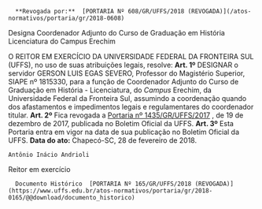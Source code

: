       **Revogada por:**  [PORTARIA Nº 608/GR/UFFS/2018 (REVOGADA)](/atos-normativos/portaria/gr/2018-0608) 

   Designa Coordenador Adjunto do Curso de Graduação em História Licenciatura do Campus Erechim  

 O REITOR EM EXERCÍCIO DA UNIVERSIDADE FEDERAL DA FRONTEIRA SUL (UFFS), no uso de suas atribuições legais, resolve:   **Art. 1º** DESIGNAR o servidor GERSON LUIS EGAS SEVERO, Professor do Magistério Superior, SIAPE nº 1815330, para a função de Coordenador Adjunto do Curso de Graduação em História - Licenciatura, do *Campus* Erechim, da Universidade Federal da Fronteira Sul, assumindo a coordenação quando dos afastamentos e impedimentos legais e regulamentares do coordenador titular.   **Art. 2º** Fica revogada a [Portaria nº 1435/GR/UFFS/2017](https://www.uffs.edu.br/atos-normativos/portaria/gr/2017-1435)  , de 19 de dezembro de 2017, publicada no Boletim Oficial da UFFS.   **Art. 3º** Esta Portaria entra em vigor na data de sua publicação no Boletim Oficial da UFFS.      **Data do ato:** Chapecó-SC, 28 de fevereiro de 2018.   
 

    Antônio Inácio Andrioli   
 Reitor em exercício 

      Documento Histórico  [PORTARIA Nº 165/GR/UFFS/2018 (REVOGADA)](https://www.uffs.edu.br/atos-normativos/portaria/gr/2018-0165/@@download/documento_historico)     
      
